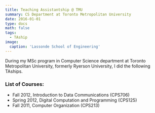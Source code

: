 ```yaml
---
title: Teaching Assistantship @ TMU
summary: CS Department at Toronto Metropolitan University
date: 2016-01-01
type: docs
math: false
tags:
  - TAship
image:
  caption: 'Lassonde School of Engineering'
---
```


During my MSc program in Computer Science department at Toronto Metropolitan University, formerly Ryerson University, I did
the following TAships.

### List of Courses:
- Fall 2012, Introduction to Data Communications (CPS706)
- Spring 2012, Digital Computation and Programming (CPS125)
- Fall 2011, Computer Organization (CPS213)